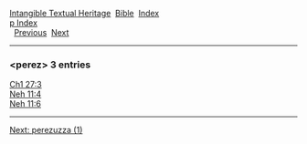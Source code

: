 [Intangible Textual Heritage](../../index)  [Bible](../index) 
[Index](index)   
[p Index](_p_)  
  [Previous](c08387)  [Next](c08389) 

------------------------------------------------------------------------

### &lt;perez&gt; 3 entries

[Ch1 27:3](../kjv/ch1027.htm#003)  
[Neh 11:4](../kjv/neh011.htm#004)  
[Neh 11:6](../kjv/neh011.htm#006)  

------------------------------------------------------------------------

[Next: perezuzza (1)](c08389)
